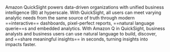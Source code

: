 Amazon QuickSight powers data-driven organizations with unified business intelligence (BI) at hyperscale. With QuickSight, all users can meet varying analytic needs from the same source of truth through modern ==interactive== dashboards, pixel-perfect reports, ==natural language querie==s and embedded analytics. With Amazon Q in QuickSight, business analysts and business users can use natural language to build, discover, and ==share meaningful insights== in seconds, turning insights into impacts faster.